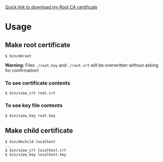 [Quick link to download my Root CA certificate](https://raw.githubusercontent.com/AlexanderZagaynov/yafduch_ca/master/root.crt)

# Usage

## Make root certificate

    $ bin/mkroot

**Warning:**
Files `./root.key` and `./root.crt` will be overwritten without asking for confirmation!

### To see certificate contents

    $ bin/view_crt root.crt

### To see key file contents

    $ bin/view_key root.key

## Make child certificate

    $ bin/mkchild localhost
    ...
    $ bin/view_crt localhost.crt
    $ bin/view_key localhost.key
